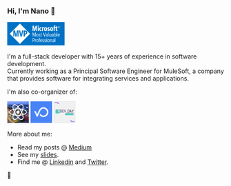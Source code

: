 ### Hi, I'm Nano 👋

[<img width="133" rel="Microsoft MVP" src="https://github.com/nanovazquez/nanovazquez.github.com/raw/master/images/mvp-banner.png">](https://mvp.microsoft.com/en-us/PublicProfile/5003810?fullName=Mariano%20Daniel%20Vazquez)

I'm a full-stack developer with 15+ years of experience in software development. <br/>
Currently working as a Principal Software Engineer for MuleSoft, a company that provides software for integrating services and applications.

I'm also co-organizer of:

[<img width="50" rel="React en Buenos Aires" src="https://github.com/nanovazquez/nanovazquez.github.com/raw/master/images/react-ba.jpg">](https://www.meetup.com/es-ES/React-en-Buenos-Aires/)
[<img width="50" rel="vOpen Tech" src="https://github.com/nanovazquez/nanovazquez.github.com/raw/master/images/vopen.png">](https://www.meetup.com/es-ES/React-en-Buenos-Aires/)
[<img width="50" rel="Dev Day AR" src="https://github.com/nanovazquez/nanovazquez.github.com/raw/master/images/devday-ar.jpg">](https://devday-ar.com/)

More about me:
- Read my posts @ [Medium](https://medium.com/@nanovazquez)
- See my [slides](http://slides.com/nanovazquez).
- Find me @ [Linkedin](https://www.linkedin.com/in/nanovazquez/) and [Twitter](https://twitter.com/nanovazquez__).

🚀
